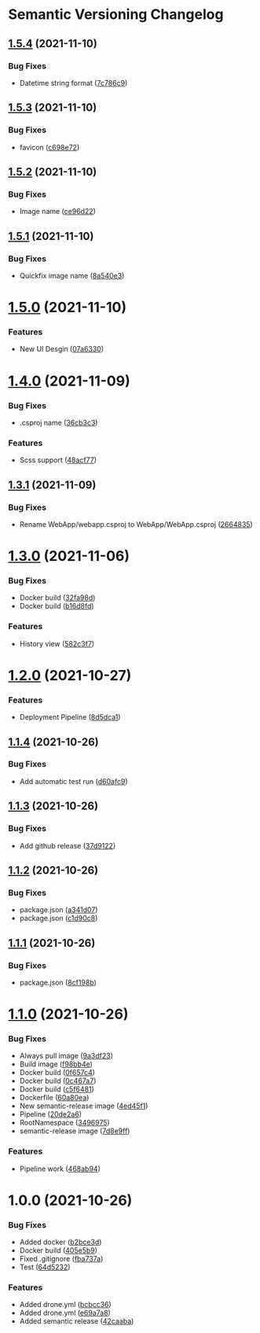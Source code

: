 # Semantic Versioning Changelog

## [1.5.4](https://github.com/ucl-aa/webapp/compare/v1.5.3...v1.5.4) (2021-11-10)


### Bug Fixes

* Datetime string format ([7c786c9](https://github.com/ucl-aa/webapp/commit/7c786c99299894dcde3adcc20d07e4f7f9eeb4f2))

## [1.5.3](https://github.com/ucl-aa/webapp/compare/v1.5.2...v1.5.3) (2021-11-10)


### Bug Fixes

* favicon ([c698e72](https://github.com/ucl-aa/webapp/commit/c698e7249e2e25cc572c8204d91ed465a0586d6e))

## [1.5.2](https://github.com/ucl-aa/webapp/compare/v1.5.1...v1.5.2) (2021-11-10)


### Bug Fixes

* Image name ([ce96d22](https://github.com/ucl-aa/webapp/commit/ce96d225ae0c9a82b86a71866eff13d51a4d8c3d))

## [1.5.1](https://github.com/ucl-aa/webapp/compare/v1.5.0...v1.5.1) (2021-11-10)


### Bug Fixes

* Quickfix image name ([8a540e3](https://github.com/ucl-aa/webapp/commit/8a540e37a1f8c87dbde66a97dbfa070e26554d8b))

# [1.5.0](https://github.com/ucl-aa/webapp/compare/v1.4.0...v1.5.0) (2021-11-10)


### Features

* New UI Desgin ([07a6330](https://github.com/ucl-aa/webapp/commit/07a633026bdf5505b9c7c7167cea7ff8964f951c))

# [1.4.0](https://github.com/ucl-aa/webapp/compare/v1.3.1...v1.4.0) (2021-11-09)


### Bug Fixes

* .csproj name ([36cb3c3](https://github.com/ucl-aa/webapp/commit/36cb3c33212c977b6d28b8d6516ef180c666653e))


### Features

* Scss support ([48acf77](https://github.com/ucl-aa/webapp/commit/48acf77377bedf47b0d76394fa5a9fdad4b292b4))

## [1.3.1](https://github.com/ucl-aa/webapp/compare/v1.3.0...v1.3.1) (2021-11-09)


### Bug Fixes

* Rename WebApp/webapp.csproj to WebApp/WebApp.csproj ([2664835](https://github.com/ucl-aa/webapp/commit/2664835c2a80f642c774ccd29d478f6096f7d455))

# [1.3.0](https://github.com/ucl-aa/webapp/compare/v1.2.0...v1.3.0) (2021-11-06)


### Bug Fixes

* Docker build ([32fa98d](https://github.com/ucl-aa/webapp/commit/32fa98d961ebd9d6ce785fe4d7b685881c7885fd))
* Docker build ([b16d8fd](https://github.com/ucl-aa/webapp/commit/b16d8fd9d009154c4179010525fc8d7cdf311d4f))


### Features

* History view ([582c3f7](https://github.com/ucl-aa/webapp/commit/582c3f7beb7a03ed98fc4da55d541a0620f932d0))

# [1.2.0](https://github.com/ucl-aa/webapp/compare/v1.1.4...v1.2.0) (2021-10-27)


### Features

* Deployment Pipeline ([8d5dca1](https://github.com/ucl-aa/webapp/commit/8d5dca1d8c9cf606de183329430d8ed639929657))

## [1.1.4](https://github.com/ucl-aa/webapp/compare/v1.1.3...v1.1.4) (2021-10-26)


### Bug Fixes

* Add automatic test run ([d60afc9](https://github.com/ucl-aa/webapp/commit/d60afc9ecd23786b47cb7c586329fda06cfc926f))

## [1.1.3](https://github.com/ucl-aa/webapp/compare/v1.1.2...v1.1.3) (2021-10-26)


### Bug Fixes

* Add github release ([37d9122](https://github.com/ucl-aa/webapp/commit/37d912224e4dace65f625504f74290968768d9e1))

## [1.1.2](https://github.com/ucl-aa/webapp/compare/v1.1.1...v1.1.2) (2021-10-26)


### Bug Fixes

* package.json ([a341d07](https://github.com/ucl-aa/webapp/commit/a341d07e98550388c6cc54f9da1326c3bcf602c5))
* package.json ([c1d90c8](https://github.com/ucl-aa/webapp/commit/c1d90c868996a5049da982d2f6fdb6dac5728cc9))

## [1.1.1](https://github.com/ucl-aa/webapp/compare/v1.1.0...v1.1.1) (2021-10-26)


### Bug Fixes

* package.json ([8cf198b](https://github.com/ucl-aa/webapp/commit/8cf198baf7ddacc6c7cff31e470dcb6559cd2c49))

# [1.1.0](https://github.com/ucl-aa/webapp/compare/v1.0.0...v1.1.0) (2021-10-26)


### Bug Fixes

* Always pull image ([9a3df23](https://github.com/ucl-aa/webapp/commit/9a3df23d4ce4078c447870a58c97b45483b061a1))
* Build image ([f98bb4e](https://github.com/ucl-aa/webapp/commit/f98bb4edad3db32f051df8beb10b2ffe53be3688))
* Docker build ([0f657c4](https://github.com/ucl-aa/webapp/commit/0f657c40a42453180ba6045df049efab7fc4eeab))
* Docker build ([0c467a7](https://github.com/ucl-aa/webapp/commit/0c467a71ba6c179a459af5fa8ac25d97c5cfe283))
* Docker build ([c5f6481](https://github.com/ucl-aa/webapp/commit/c5f6481ea91a53b14cef746e46a576bfbab1cbdd))
* Dockerfile ([60a80ea](https://github.com/ucl-aa/webapp/commit/60a80ea99cb8da983d32ad08b48f6f578b8d8d5e))
* New semantic-release image ([4ed45f1](https://github.com/ucl-aa/webapp/commit/4ed45f12682b633a19cc3e712262d22dc48d3d0d))
* Pipeline ([20de2a6](https://github.com/ucl-aa/webapp/commit/20de2a61d735d6d6a1c6a99e29066b50f3466905))
* RootNamespace ([3496975](https://github.com/ucl-aa/webapp/commit/349697593b19ebaf93797a69cbd04d64c66cf795))
* semantic-release image ([7d8e9ff](https://github.com/ucl-aa/webapp/commit/7d8e9ff563a14ab9f35088ad6c6fd3d8091c0d11))


### Features

* Pipeline work ([468ab94](https://github.com/ucl-aa/webapp/commit/468ab947c7ef0dc99ac275b2ae6ec0c27dcddc52))

# 1.0.0 (2021-10-26)


### Bug Fixes

* Added docker ([b2bce3d](https://github.com/ucl-aa/webapp/commit/b2bce3d24ff35ca89e134b3412e431d8b1707f94))
* Docker build ([405e5b9](https://github.com/ucl-aa/webapp/commit/405e5b9d2fd1e6c5a938a01cb96e7323d775041d))
* Fixed .gitignore ([fba737a](https://github.com/ucl-aa/webapp/commit/fba737aea1e966c87d0d7b87ee5ae1674f0159ba))
* Test ([64d5232](https://github.com/ucl-aa/webapp/commit/64d5232e88ec728d0b6c027542f33c281fee8bfb))


### Features

* Added drone.yml ([bcbcc36](https://github.com/ucl-aa/webapp/commit/bcbcc36e4556d1a0e4315fa5a4fc2ef59af04d29))
* Added drone.yml ([e69a7a8](https://github.com/ucl-aa/webapp/commit/e69a7a8ba7d89a3ab2dcb86caede00b17476d98a))
* Added semantic release ([42caaba](https://github.com/ucl-aa/webapp/commit/42caaba2b2d9add7b88ae65ad0034e36f3ef4d6f))
